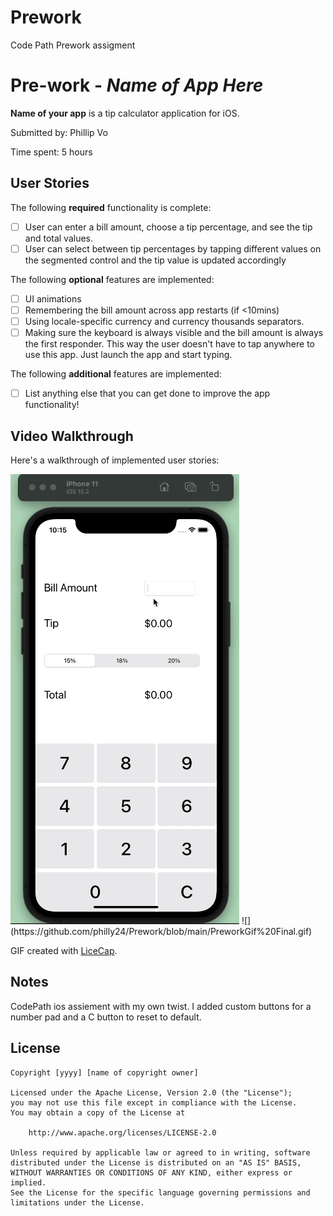 # Prework
Code Path Prework assigment 
# Pre-work - *Name of App Here*

**Name of your app** is a tip calculator application for iOS.

Submitted by: Phillip Vo

Time spent: 5 hours

## User Stories

The following **required** functionality is complete:

* [ ] User can enter a bill amount, choose a tip percentage, and see the tip and total values.
* [ ] User can select between tip percentages by tapping different values on the segmented control and the tip value is updated accordingly

The following **optional** features are implemented:

* [ ] UI animations
* [ ] Remembering the bill amount across app restarts (if <10mins)
* [ ] Using locale-specific currency and currency thousands separators.
* [ ] Making sure the keyboard is always visible and the bill amount is always the first responder. This way the user doesn't have to tap anywhere to use this app. Just launch the app and start typing.

The following **additional** features are implemented:

- [ ] List anything else that you can get done to improve the app functionality!

## Video Walkthrough

Here's a walkthrough of implemented user stories:

<img src='https://github.com/philly24/Prework/blob/main/PreworkGif%20Final.gif' />
![](https://github.com/philly24/Prework/blob/main/PreworkGif%20Final.gif)  

GIF created with [LiceCap](http://www.cockos.com/licecap/).

## Notes

CodePath ios assiement with my own twist. I added custom buttons for a number pad and a C button to reset to default. 

## License

    Copyright [yyyy] [name of copyright owner]

    Licensed under the Apache License, Version 2.0 (the "License");
    you may not use this file except in compliance with the License.
    You may obtain a copy of the License at

        http://www.apache.org/licenses/LICENSE-2.0

    Unless required by applicable law or agreed to in writing, software
    distributed under the License is distributed on an "AS IS" BASIS,
    WITHOUT WARRANTIES OR CONDITIONS OF ANY KIND, either express or implied.
    See the License for the specific language governing permissions and
    limitations under the License.
